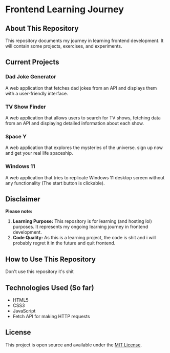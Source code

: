 # Frontend Learning Journey
## About This Repository
This repository documents my journey in learning frontend development. It will contain some projects, exercises, and experiments.

## Current Projects

### Dad Joke Generator
A web application that fetches dad jokes from an API and displays them with a user-friendly interface.

### TV Show Finder
A web application that allows users to search for TV shows, fetching data from an API and displaying detailed information about each show.

### Space Y
A web application that explores the mysteries of the universe. sign up now and get your real life spaceship.

### Windows 11
A web application that tries to replicate Windows 11 desktop screen without any functionality (The start button is clickable).

## Disclaimer
**Please note:**
1. **Learning Purpose:** This repository is for learning (and hosting lol) purposes. It represents my ongoing learning journey in frontend development.
2. **Code Quality:** As this is a learning project, the code is shit and i will probably regret it in the future and quit frontend.

## How to Use This Repository
Don't use this repository it's shit

## Technologies Used (So far)
- HTML5
- CSS3
- JavaScript
- Fetch API for making HTTP requests

## License
This project is open source and available under the [MIT License](LICENSE).

